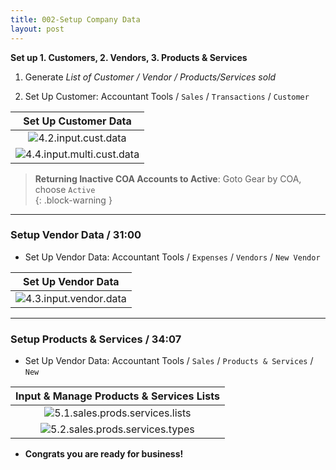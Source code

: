 ```yaml
---
title: 002-Setup Company Data
layout: post
---
```


**Set up 1. Customers, 2. Vendors, 3. Products & Services**

1. Generate *List of Customer / Vendor / Products/Services sold*

2. Set Up Customer: Accountant Tools / `Sales` / `Transactions` / `Customer`  

|Set Up Customer Data|
|:-:|
|![4.2.input.cust.data](/assets/images/4.2.cust.data.png)|
|![4.4.input.multi.cust.data](/assets/images/4.4.input.multi.cust.data.png)|

>**Returning Inactive COA Accounts to Active**: Goto Gear by COA, choose `Active`  
{: .block-warning }

---

### Setup Vendor Data / 31:00

- Set Up Vendor Data: Accountant Tools / `Expenses` / `Vendors` / `New Vendor`  

|Set Up Vendor Data|
|:--:|
|![4.3.input.vendor.data](/assets/images/4.3.input.vendor.data.png)|

---

### Setup Products & Services / 34:07  

- Set Up Vendor Data: Accountant Tools / `Sales` / `Products & Services` / `New`  

|Input & Manage Products & Services Lists|
|:--:|
|![5.1.sales.prods.services.lists](/assets/images/5.1.sales.prods.services.lists.png)|
|![5.2.sales.prods.services.types](/assets/images/5.2.sales.prods.services.types.png)|

- **Congrats you are ready for business!**
